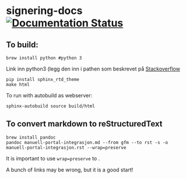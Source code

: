 # signering-docs [![Documentation Status](https://readthedocs.org/projects/signering-docs/badge/?version=latest)](https://signering-docs.readthedocs.io/en/latest/?badge=latest)

## To build:
```
brew install python #python 3
```

Link inn python3 (legg den inn i pathen som beskrevet på [Stackoverflow](https://stackoverflow.com/a/49711594/1765749)

```
pip install sphinx_rtd_theme
make html
```

To run with autobuild as webserver:
```
sphinx-autobuild source build/html
```

## To convert markdown to reStructuredText
```
brew install pandoc
pandoc manuell-portal-integrasjon.md --from gfm --to rst -s -o manuell-portal-integrasjon.rst --wrap=preserve
```

It is important to use `wrap=preserve` to .

A bunch of links may be wrong, but it is a good start!
